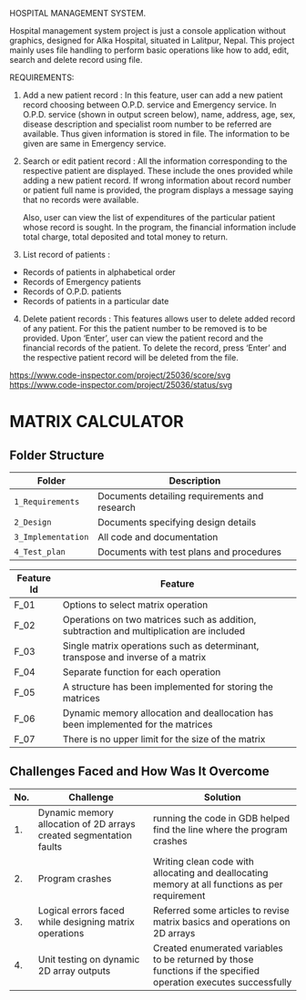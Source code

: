 HOSPITAL MANAGEMENT SYSTEM.


Hospital management system project is just a console application without graphics, designed for Alka Hospital, situated in Lalitpur, Nepal.
This project mainly uses file handling to perform basic operations like how to add, edit, search and delete record using file.


REQUIREMENTS:

1. Add a new patient record : In this feature, user can add a new patient record choosing between O.P.D. service and Emergency service. In O.P.D. service (shown in output screen below), name, address, age, sex, disease description and specialist room number to be referred are available. Thus given information is stored in file. The information to be given are same in Emergency service.

2. Search or edit patient record : All the information corresponding to the respective patient are displayed. These include the ones provided while adding a new patient record. If wrong information about record number or patient full name is provided, the program displays a message saying that no records were available.

    Also, user can view the list of expenditures of the particular patient whose record is sought. In the program, the financial information include total charge, total deposited and total money to return.
    
3. List record of patients : 

* Records of patients in alphabetical order
* Records of Emergency patients
* Records of O.P.D. patients
* Records of patients in a particular date

4. Delete patient records : This features allows user to delete added record of any patient. For this the patient number to be removed is to be provided. Upon ‘Enter’, user can view the patient record and the financial records of the patient. To delete the record, press ‘Enter’ and the respective patient record will be deleted from the file.



https://www.code-inspector.com/project/25036/score/svg
https://www.code-inspector.com/project/25036/status/svg


# MATRIX CALCULATOR
### 
## Folder Structure
Folder             | Description
-------------------| -----------------------------------------
`1_Requirements`   | Documents detailing requirements and research
`2_Design`         | Documents specifying design details
`3_Implementation` | All code and documentation
`4_Test_plan`      | Documents with test plans and procedures

| Feature Id | Feature |
| -----------|---------|
|F_01| Options to select matrix operation|
|F_02| Operations on two matrices such as addition, subtraction and multiplication are included|
|F_03| Single matrix operations such as determinant, transpose and inverse of a matrix |
|F_04| Separate function for each operation |
|F_05| A structure has been implemented for storing the matrices|
|F_06| Dynamic memory allocation and deallocation has been implemented for the matrices|
|F_07|  There is no upper limit for the size of the matrix|

## Challenges Faced and How Was It Overcome

| No. | Challenge | Solution
|-----|-----------|--------
|1. | Dynamic memory allocation of 2D arrays created segmentation faults| running the code in GDB helped find the line where the program crashes
|2. | Program crashes | Writing clean code with allocating and deallocating memory at all functions as per requirement|
|3. | Logical errors faced while designing matrix operations| Referred some articles to revise matrix basics and operations on 2D arrays
|4. | Unit testing on dynamic 2D array outputs| Created enumerated variables to be returned by those functions if the specified operation executes successfully
